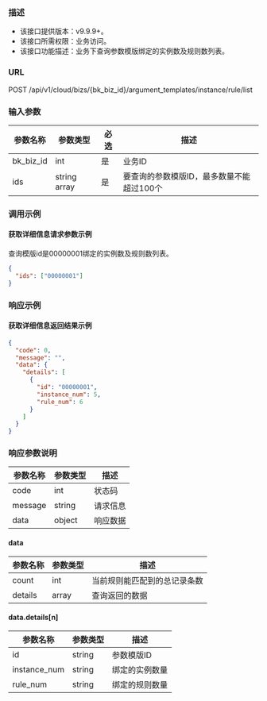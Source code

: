 ### 描述

- 该接口提供版本：v9.9.9+。
- 该接口所需权限：业务访问。
- 该接口功能描述：业务下查询参数模版绑定的实例数及规则数列表。

### URL

POST /api/v1/cloud/bizs/{bk_biz_id}/argument_templates/instance/rule/list

### 输入参数

| 参数名称   | 参数类型       | 必选 | 描述        |
|-----------|--------------|------|------------|
| bk_biz_id | int          | 是   | 业务ID      |
| ids       | string array | 是   | 要查询的参数模版ID，最多数量不能超过100个 |

### 调用示例

#### 获取详细信息请求参数示例

查询模版id是00000001绑定的实例数及规则数列表。

```json
{
  "ids": ["00000001"]
}
```

### 响应示例

#### 获取详细信息返回结果示例

```json
{
  "code": 0,
  "message": "",
  "data": {
    "details": [
      {
        "id": "00000001",
        "instance_num": 5,
        "rule_num": 6
      }
    ]
  }
}
```

### 响应参数说明

| 参数名称  | 参数类型 | 描述    |
|---------|---------|---------|
| code    | int     | 状态码   |
| message | string  | 请求信息 |
| data    | object  | 响应数据 |

#### data

| 参数名称 | 参数类型 | 描述                    |
|---------|--------|-------------------------|
| count   | int    | 当前规则能匹配到的总记录条数 |
| details | array  | 查询返回的数据             |

#### data.details[n]

| 参数名称            | 参数类型             | 描述                                         |
|--------------------|--------------------|----------------------------------------------|
| id                 | string             | 参数模版ID                                    |
| instance_num       | string             | 绑定的实例数量                                 |
| rule_num           | string             | 绑定的规则数量                                 |
